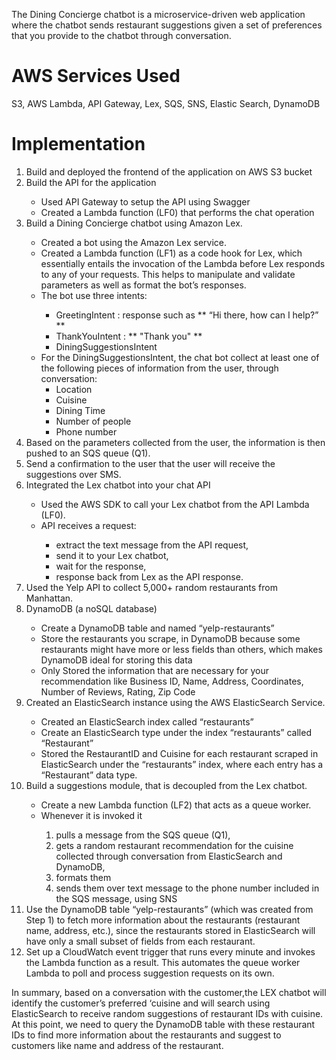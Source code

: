The Dining Concierge chatbot is a microservice-driven web application where the chatbot sends restaurant suggestions given a set of preferences that you provide to the chatbot through conversation.

# AWS Services Used
S3, AWS Lambda, API Gateway, Lex, SQS, SNS, Elastic Search, DynamoDB

# Implementation
<ol>
  <li> Build and deployed the frontend of the application on AWS S3 bucket</li>

  <li> Build the API for the application</li>
  <ul>
    <li> Used API Gateway to setup the API using Swagger</li>
    <li> Created a Lambda function (LF0) that performs the chat operation</li>
  </ul>
  
  <li> Build a Dining Concierge chatbot using Amazon Lex.</li>
  <ul>
    <li> Created a bot using the Amazon Lex service.</li>
    <li> Created a Lambda function (LF1) as a code hook for Lex, which essentially entails the invocation of the Lambda before Lex responds to any of your requests. This helps to manipulate and validate parameters as well as format the bot’s responses.</li>
    <li> The bot use three intents:</li>
    <ul> 
      <li> GreetingIntent : response such as ** “Hi there, how can I help?” ** </li>
      <li> ThankYouIntent : ** "Thank you" ** </li>
      <li> DiningSuggestionsIntent</li>
    </ul>

  <li> For the DiningSuggestionsIntent, the chat bot collect at least one of the following pieces of information from the user, through conversation:
    <ul>
      <li> Location </li>
      <li> Cuisine </li>
      <li> Dining Time </li>
      <li> Number of people </li>
      <li> Phone number </li>
    </ul>
  </ul>
  
  <li> Based on the parameters collected from the user, the information is then pushed to an SQS queue (Q1). </li>
  
  <li> Send a confirmation to the user that the user will receive the suggestions over SMS. </li>

  <li> Integrated the Lex chatbot into your chat API </li>
  
  <ul>
    <li> Used the AWS SDK to call your Lex chatbot from the API Lambda (LF0). </li>
    <li> API receives a request: </li>
    <ul>
      <li> extract the text message from the API request, </li>
      <li> send it to your Lex chatbot, </li>
      <li> wait for the response, </li>
      <li> response back from Lex as the API response. </li>
    </ul>
  </ul>  
<li> Used the Yelp API to collect 5,000+ random restaurants from Manhattan. </li>

<li> DynamoDB (a noSQL database) </li>
<ul>
  <li> Create a DynamoDB table and named “yelp-restaurants” </li>

  <li> Store the restaurants you scrape, in DynamoDB because some restaurants might have more or less fields than others, which makes DynamoDB ideal for storing this data </li>

  <li> Only Stored the information that are necessary for your recommendation like Business ID, Name, Address, Coordinates, Number of Reviews, Rating, Zip Code </li>
</ul>
    
<li> Created an ElasticSearch instance using the AWS ElasticSearch Service. </li>
<ul>
  <li> Created an ElasticSearch index called “restaurants”  </li>
  <li> Create an ElasticSearch type under the index “restaurants” called “Restaurant”  </li>
  <li> Stored the RestaurantID and Cuisine for each restaurant scraped in ElasticSearch under the “restaurants” index, where each entry has a “Restaurant” data type. </li>
</ul>
<li> Build a suggestions module, that is decoupled from the Lex chatbot. </li>
<ul>
<li> Create a new Lambda function (LF2) that acts as a queue worker. </li>
<li> Whenever it is invoked it </li>
  <ol>
    <li> pulls a message from the SQS queue (Q1), </li>
    <li> gets a random restaurant recommendation for the cuisine collected through conversation from ElasticSearch and DynamoDB,  </li>
    <li> formats them </li>
    <li> sends them over text message to the phone number included in the SQS message, using SNS </li>
  </ol>
 </ul>
<li> Use the DynamoDB table “yelp-restaurants” (which was created from Step 1) to fetch more information about the restaurants (restaurant name, address, etc.), since the restaurants stored in ElasticSearch will have only a small subset of fields from each restaurant. </li>
<li> Set up a CloudWatch event trigger that runs every minute and invokes the Lambda function as a result. This automates the queue worker Lambda to poll and process suggestion requests on its own. </li>
</ol>

In summary, based on a conversation with the customer,the LEX chatbot will identify the customer’s preferred ‘cuisine and will search using ElasticSearch to receive random suggestions of restaurant IDs with cuisine. At this point, we need to query the DynamoDB table with these restaurant IDs to find more information about the restaurants and suggest to customers like name and address of the restaurant.
